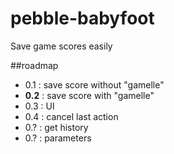 # pebble-babyfoot
Save game scores easily

##roadmap
- 0.1 : save score without "gamelle"
- **0.2** : save score with "gamelle"
- 0.3 : UI
- 0.4 : cancel last action
- 0.? : get history
- 0.? : parameters
